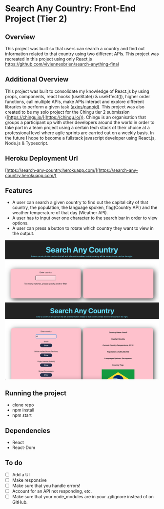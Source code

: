 # Search Any Country: Front-End Project (Tier 2)

## Overview
This project was built so that users can search a country and find out information related to that country using two different APIs. This project was recreated in this project using only React.js https://github.com/vivienneobrien/search-anything-final

## Additional Overview
This project was built to consolidate my knowledge of React.js by using props, components, react hooks (useState() & useEffect()), higher order functions, call multiple APIs, make APIs interact and explore different libraries to perform a given task ([axios](https://github.com/axios/axios)/[nanoid](https://www.npmjs.com/package/nanoid)). This project was also created to be my solo project for the Chingu tier 2 submission ([https://chingu.io/](https://chingu.io/)). Chingu is an organisation that groups a participant up with other developers around the world in order to take part in a team project using a certain tech stack of their choice at a professional level where agile sprints are carried out on a weekly basis. In the future I hope to become a fullstack javascript developer using React.js, Node.js & Typescript.

## Heroku Deployment Url
[https://search-any-country.herokuapp.com/](https://search-any-country.herokuapp.com/)

## Features
- A user can search a given country to find out the capital city of that country, the population, the language spoken, flag(Country API) and the weather temperature of that day (Weather API).
- A user has to input over one character to the search bar in order to view options.
- A user can press a button to rotate which country they want to view in the output.

<img src="images/choose-country.png" alt="Choose Country" width="600"/>
<img src="images/display-country.png" alt="Display Country" width="600"/>

## Running the project
- clone repo
- npm install
- npm start

## Dependencies
- React 
- React-Dom

## To do

- [ ] Add a UI
- [ ] Make responsive
- [ ] Make sure that you handle errors! 
- [ ] Account for an API not responding, etc.
- [ ] Make sure that your node_modules are in your .gitignore instead of on GitHub.
